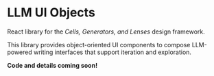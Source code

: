 # LLM UI Objects
React library for the *Cells, Generators, and Lenses* design framework.

This library provides object-oriented UI components to compose LLM-powered writing interfaces that support iteration and exploration.

**Code and details coming soon!**
